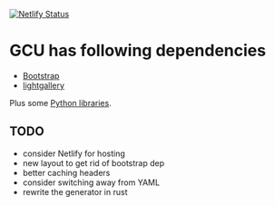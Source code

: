 [![Netlify Status](https://api.netlify.com/api/v1/badges/39fb5576-3cb9-4a94-b61c-4e9eb0fd9108/deploy-status)](https://app.netlify.com/sites/gcu/deploys)

# GCU has following dependencies

* [Bootstrap](http://getbootstrap.com/)
* [lightgallery](https://github.com/sachinchoolur/lightGallery.js)

Plus some [Python libraries](Pipfile).

## TODO

* consider Netlify for hosting
* new layout to get rid of bootstrap dep
* better caching headers
* consider switching away from YAML
* rewrite the generator in rust

